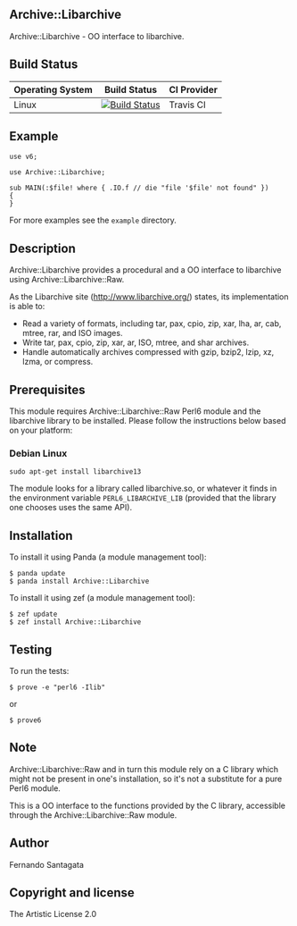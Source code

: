 ## Archive::Libarchive

Archive::Libarchive - OO interface to libarchive.

## Build Status

| Operating System  |   Build Status  | CI Provider |
| ----------------- | --------------- | ----------- |
| Linux             | [![Build Status](https://travis-ci.org/frithnanth/perl6-Archive-Libarchive.svg?branch=master)](https://travis-ci.org/frithnanth/perl6-Archive-Libarchive)  | Travis CI |

## Example

```Perl6
use v6;

use Archive::Libarchive;

sub MAIN(:$file! where { .IO.f // die "file '$file' not found" })
{
}

```

For more examples see the `example` directory.

## Description

Archive::Libarchive provides a procedural and a OO interface to libarchive using Archive::Libarchive::Raw.

As the Libarchive site (http://www.libarchive.org/) states, its implementation is able to:

* Read a variety of formats, including tar, pax, cpio, zip, xar, lha, ar, cab, mtree, rar, and ISO images.
* Write tar, pax, cpio, zip, xar, ar, ISO, mtree, and shar archives.
* Handle automatically archives compressed with gzip, bzip2, lzip, xz, lzma, or compress.

## Prerequisites

This module requires Archive::Libarchive::Raw Perl6 module and the libarchive library 
to be installed. Please follow the instructions below based on your platform:

### Debian Linux

```
sudo apt-get install libarchive13
```

The module looks for a library called libarchive.so, or whatever it finds in
the environment variable `PERL6_LIBARCHIVE_LIB` (provided that the library one
chooses uses the same API).

## Installation

To install it using Panda (a module management tool):

```
$ panda update
$ panda install Archive::Libarchive
```
To install it using zef (a module management tool):

```
$ zef update
$ zef install Archive::Libarchive
```

## Testing

To run the tests:

```
$ prove -e "perl6 -Ilib"
```

or

```
$ prove6
```

## Note

Archive::Libarchive::Raw and in turn this module rely on a C library which might not be present in one's
installation, so it's not a substitute for a pure Perl6 module.

This is a OO interface to the functions provided by the C library, accessible through the Archive::Libarchive::Raw
module.

## Author

Fernando Santagata

## Copyright and license

The Artistic License 2.0
